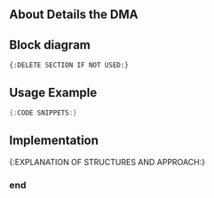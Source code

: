 About Details the DMA
---------------------

Block diagram
-------------
```
{:DELETE SECTION IF NOT USED:}
```

Usage Example
-------------

```cpp
{:CODE SNIPPETS:}
```

Implementation
--------------

{:EXPLANATION OF STRUCTURES AND APPROACH:}

### end
